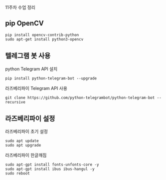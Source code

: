 11주차 수업 정리

## pip OpenCV
```
pip install opencv-contrib-python
sudo apt-get install python3-opencv
```

## 텔레그램 봇 사용
  python Telegram API 설치
```
pip install python-telegram-bot --upgrade
```

  라즈베리파이 Telegram API 사용
```
git clone https://github.com/python-telegrambot/python-telegram-bot --recursive
```

## 라즈베리파이 설정
  라즈베리파이 초기 설정
```
sudo apt update
sudo apt upgrade
```

  라즈베리파이 한글깨짐
```
sudo apt-gpt install fonts-unfonts-core -y
sudo apt-gpt install ibus ibus-hangul -y
sudo reboot
```

